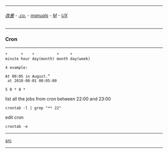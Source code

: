 

---

###### [改善](https://github.com/ttltrk/0C/blob/master/README.MD) - [.co.](https://github.com/ttltrk/PRG/blob/master/CODING.MD) - [manuals](https://github.com/ttltrk/PRG/blob/master/MAN.MD) - [M](https://github.com/ttltrk/ELSE/blob/master/M/M.MD) - [UX](https://github.com/ttltrk/ELSE/blob/master/M/UX/UX.MD)

---

### Cron

---

```
*      *    *          *     *
minute hour day(month) month day(week)

4 example:

At 00:05 in August.”
 at 2018-08-01 00:05:00

5 0 * 8 *
```

list all the jobs from cron between 22:00 and 23:00

```
crontab -l | grep "** 22"
```

edit cron

```
crontab -e
```

---

[src](https://crontab.guru/)

---
